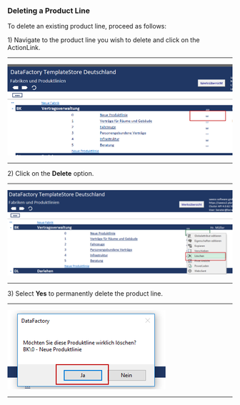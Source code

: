 ### Deleting a Product Line

To delete an existing product line, proceed as follows:

1\) Navigate to the product line you wish to delete and click on the ActionLink.

---

![](/assets/pl12.png)

---

2\) Click on the **Delete** option.

---

![](/assets/pl13.png)

---

3\) Select **Yes** to permanently delete the product line.

---

![](/assets/pl14.png)

---



